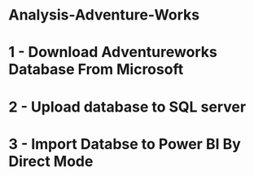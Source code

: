 # Analysis-Adventure-Works
# 1 - Download Adventureworks Database From Microsoft 
# 2 - Upload database to SQL server
# 3 - Import Databse to Power BI By Direct Mode 
